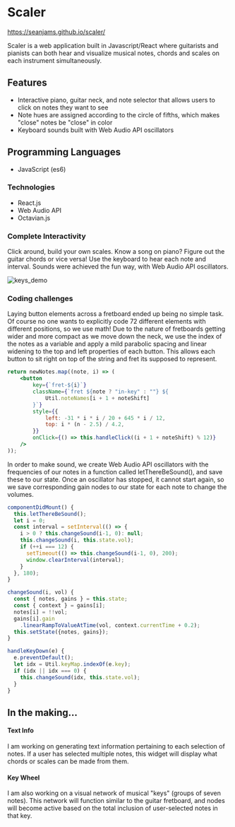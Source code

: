 # Scaler

https://seanjams.github.io/scaler/

Scaler is a web application built in Javascript/React where guitarists and pianists can both hear and visualize musical notes, chords and scales on each instrument simultaneously.

## Features

* Interactive piano, guitar neck, and note selector that allows users to click on notes they want to see
* Note hues are assigned according to the circle of fifths, which makes "close" notes be "close" in color
* Keyboard sounds built with Web Audio API oscillators

## Programming Languages

* JavaScript (es6)

### Technologies

* React.js
* Web Audio API
* Octavian.js

### Complete Interactivity

Click around, build your own scales. Know a song on piano? Figure out the guitar chords or vice versa! Use the keyboard to hear each note and interval. Sounds were achieved the fun way, with Web Audio API oscillators.

![keys_demo](/images/keys_demo.gif)

### Coding challenges

Laying button elements across a fretboard ended up being no simple task. Of course no one wants to explicitly code 72 different elements with different positions, so we use math! Due to the nature of fretboards getting wider and more compact as we move down the neck, we use the index of the notes as a variable and apply a mild parabolic spacing and linear widening to the top and left properties of each button. This allows each button to sit right on top of the string and fret its supposed to represent.

```jsx
return newNotes.map((note, i) => (
	<button
		key={`fret-${i}`}
		className={`fret ${note ? "in-key" : ""} ${
			Util.noteNames[i + 1 + noteShift]
		}`}
		style={{
			left: -31 * i * i / 20 + 645 * i / 12,
			top: i * (n - 2.5) / 4.2,
		}}
		onClick={() => this.handleClick((i + 1 + noteShift) % 12)}
	/>
));
```

In order to make sound, we create Web Audio API oscillators with the frequencies of our notes in a function called letThereBeSound(), and save these to our state. Once an oscillator has stopped, it cannot start again, so we save corresponding gain nodes to our state for each note to change the volumes.

```jsx
componentDidMount() {
  this.letThereBeSound();
  let i = 0;
  const interval = setInterval(() => {
    i > 0 ? this.changeSound(i-1, 0): null;
    this.changeSound(i, this.state.vol);
    if (++i === 12) {
      setTimeout(() => this.changeSound(i-1, 0), 200);
      window.clearInterval(interval);
    }
  }, 180);
}

changeSound(i, vol) {
  const { notes, gains } = this.state;
  const { context } = gains[i];
  notes[i] = !!vol;
  gains[i].gain
    .linearRampToValueAtTime(vol, context.currentTime + 0.2);
  this.setState({notes, gains});
}

handleKeyDown(e) {
  e.preventDefault();
  let idx = Util.keyMap.indexOf(e.key);
  if (idx || idx === 0) {
    this.changeSound(idx, this.state.vol);
  }
}
```

## In the making...

#### Text Info

I am working on generating text information pertaining to each selection of notes. If a user has selected multiple notes, this widget will display what chords or scales can be made from them.

#### Key Wheel

I am also working on a visual network of musical "keys" (groups of seven notes). This network will function similar to the guitar fretboard, and nodes will become active based on the total inclusion of user-selected notes in that key.
